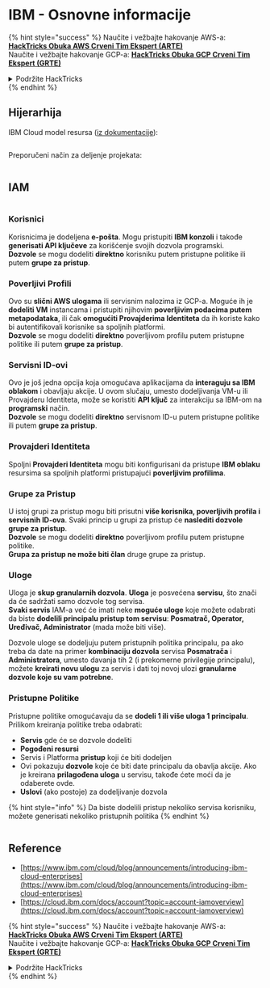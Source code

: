 # IBM - Osnovne informacije

{% hint style="success" %}
Naučite i vežbajte hakovanje AWS-a:<img src="/.gitbook/assets/image.png" alt="" data-size="line">[**HackTricks Obuka AWS Crveni Tim Ekspert (ARTE)**](https://training.hacktricks.xyz/courses/arte)<img src="/.gitbook/assets/image.png" alt="" data-size="line">\
Naučite i vežbajte hakovanje GCP-a: <img src="/.gitbook/assets/image (2).png" alt="" data-size="line">[**HackTricks Obuka GCP Crveni Tim Ekspert (GRTE)**<img src="/.gitbook/assets/image (2).png" alt="" data-size="line">](https://training.hacktricks.xyz/courses/grte)

<details>

<summary>Podržite HackTricks</summary>

* Proverite [**planove pretplate**](https://github.com/sponsors/carlospolop)!
* **Pridružite se** 💬 [**Discord grupi**](https://discord.gg/hRep4RUj7f) ili [**telegram grupi**](https://t.me/peass) ili nas **pratite** na **Twitteru** 🐦 [**@hacktricks\_live**](https://twitter.com/hacktricks\_live)**.**
* **Podelite hakovanje trikova slanjem PR-ova na** [**HackTricks**](https://github.com/carlospolop/hacktricks) i [**HackTricks Cloud**](https://github.com/carlospolop/hacktricks-cloud) github repozitorijume.

</details>
{% endhint %}

## Hijerarhija

IBM Cloud model resursa ([iz dokumentacije](https://www.ibm.com/blog/announcement/introducing-ibm-cloud-enterprises/)):

<figure><img src="../../.gitbook/assets/image (225).png" alt=""><figcaption></figcaption></figure>

Preporučeni način za deljenje projekata:

<figure><img src="../../.gitbook/assets/image (239).png" alt=""><figcaption></figcaption></figure>

## IAM

<figure><img src="../../.gitbook/assets/image (266).png" alt=""><figcaption></figcaption></figure>

### Korisnici

Korisnicima je dodeljena **e-pošta**. Mogu pristupiti **IBM konzoli** i takođe **generisati API ključeve** za korišćenje svojih dozvola programski.\
**Dozvole** se mogu dodeliti **direktno** korisniku putem pristupne politike ili putem **grupe za pristup**.

### Poverljivi Profili

Ovo su **slični AWS ulogama** ili servisnim nalozima iz GCP-a. Moguće ih je **dodeliti VM** instancama i pristupiti njihovim **poverljivim podacima putem metapodataka**, ili čak **omogućiti Provajderima Identiteta** da ih koriste kako bi autentifikovali korisnike sa spoljnih platformi.\
**Dozvole** se mogu dodeliti **direktno** poverljivom profilu putem pristupne politike ili putem **grupe za pristup**.

### Servisni ID-ovi

Ovo je još jedna opcija koja omogućava aplikacijama da **interaguju sa IBM oblakom** i obavljaju akcije. U ovom slučaju, umesto dodeljivanja VM-u ili Provajderu Identiteta, može se koristiti **API ključ** za interakciju sa IBM-om na **programski** način.\
**Dozvole** se mogu dodeliti **direktno** servisnom ID-u putem pristupne politike ili putem **grupe za pristup**.

### Provajderi Identiteta

Spoljni **Provajderi Identiteta** mogu biti konfigurisani da pristupe **IBM oblaku** resursima sa spoljnih platformi pristupajući **poverljivim profilima**.

### Grupe za Pristup

U istoj grupi za pristup mogu biti prisutni **više korisnika, poverljivih profila i servisnih ID-ova**. Svaki princip u grupi za pristup će **naslediti dozvole grupe za pristup**.\
**Dozvole** se mogu dodeliti **direktno** poverljivom profilu putem pristupne politike.\
**Grupa za pristup ne može biti član** druge grupe za pristup.

### Uloge

Uloga je **skup granularnih dozvola**. **Uloga** je posvećena **servisu**, što znači da će sadržati samo dozvole tog servisa.\
**Svaki servis** IAM-a već će imati neke **moguće uloge** koje možete odabrati da biste **dodelili principalu pristup tom servisu**: **Posmatrač, Operator, Uređivač, Administrator** (mada može biti više).

Dozvole uloge se dodeljuju putem pristupnih politika principalu, pa ako treba da date na primer **kombinaciju dozvola** servisa **Posmatrača** i **Administratora**, umesto davanja tih 2 (i prekomerne privilegije principalu), možete **kreirati novu ulogu** za servis i dati toj novoj ulozi **granularne dozvole koje su vam potrebne**.

### Pristupne Politike

Pristupne politike omogućavaju da se **dodeli 1 ili više uloga 1 principalu**.\
Prilikom kreiranja politike treba odabrati:

* **Servis** gde će se dozvole dodeliti
* **Pogođeni resursi**
* Servis i Platforma **pristup** koji će biti dodeljen
* Ovi pokazuju **dozvole** koje će biti date principalu da obavlja akcije. Ako je kreirana **prilagođena uloga** u servisu, takođe ćete moći da je odaberete ovde.
* **Uslovi** (ako postoje) za dodeljivanje dozvola

{% hint style="info" %}
Da biste dodelili pristup nekoliko servisa korisniku, možete generisati nekoliko pristupnih politika
{% endhint %}

<figure><img src="../../.gitbook/assets/image (248).png" alt=""><figcaption></figcaption></figure>

## Reference

* [https://www.ibm.com/cloud/blog/announcements/introducing-ibm-cloud-enterprises](https://www.ibm.com/cloud/blog/announcements/introducing-ibm-cloud-enterprises)
* [https://cloud.ibm.com/docs/account?topic=account-iamoverview](https://cloud.ibm.com/docs/account?topic=account-iamoverview)

{% hint style="success" %}
Naučite i vežbajte hakovanje AWS-a:<img src="/.gitbook/assets/image.png" alt="" data-size="line">[**HackTricks Obuka AWS Crveni Tim Ekspert (ARTE)**](https://training.hacktricks.xyz/courses/arte)<img src="/.gitbook/assets/image.png" alt="" data-size="line">\
Naučite i vežbajte hakovanje GCP-a: <img src="/.gitbook/assets/image (2).png" alt="" data-size="line">[**HackTricks Obuka GCP Crveni Tim Ekspert (GRTE)**<img src="/.gitbook/assets/image (2).png" alt="" data-size="line">](https://training.hacktricks.xyz/courses/grte)

<details>

<summary>Podržite HackTricks</summary>

* Proverite [**planove pretplate**](https://github.com/sponsors/carlospolop)!
* **Pridružite se** 💬 [**Discord grupi**](https://discord.gg/hRep4RUj7f) ili [**telegram grupi**](https://t.me/peass) ili nas **pratite** na **Twitteru** 🐦 [**@hacktricks\_live**](https://twitter.com/hacktricks\_live)**.**
* **Podelite hakovanje trikova slanjem PR-ova na** [**HackTricks**](https://github.com/carlospolop/hacktricks) i [**HackTricks Cloud**](https://github.com/carlospolop/hacktricks-cloud) github repozitorijume.

</details>
{% endhint %}
